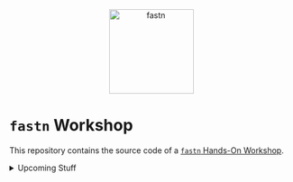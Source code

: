 <div align="center">
    <img src="https://fastn.com/-/fastn.com/images/fastn.svg" width="150" alt="fastn"/>
</div>

# `fastn` Workshop

This repository contains the source code of a [`fastn` Hands-On
Workshop](https://fastn.com/workshop/).


<details><summary>Upcoming Stuff</summary>

## create website using fastn

Audience: end users of fastn (nandhini persona)

portfolio website


## Developers Workshops

- [frontend: create a new theme](d-theme)
- [backend: create an http app](e-http)
- [backend: create an SQL app](f-sql)

## Designers Workshop

- designer working with a tech team that uses fastn
  - checkout c-design
- designers who learn fastn so they do not depend on tech team, or their
  prototypes are better
  - checkout a-section and b-theme

</details>

